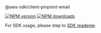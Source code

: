 @aws-sdk/client-pinpoint-email

[![NPM version](https://img.shields.io/npm/v/@aws-sdk/client-pinpoint-email/preview.svg)](https://www.npmjs.com/package/@aws-sdk/client-pinpoint-email)
[![NPM downloads](https://img.shields.io/npm/dm/@aws-sdk/client-pinpoint-email.svg)](https://www.npmjs.com/package/@aws-sdk/client-pinpoint-email)

For SDK usage, please step to [SDK reademe](https://github.com/aws/aws-sdk-js-v3).
